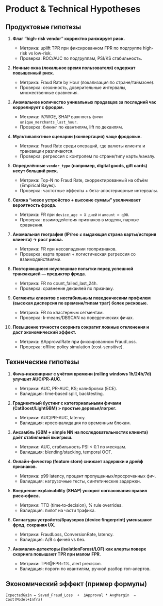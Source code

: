 # Product & Technical Hypotheses

## Продуктовые гипотезы
1. **Флаг “high-risk vendor” корректно ранжирует риск.**  
   - Метрика: uplift TPR при фиксированном FPR по подгруппе high-risk vs low-risk.  
   - Проверка: ROC/AUC по подгруппам, PSI/KS стабильность.


2. **Ночные окна (локальное время пользователя) содержат повышенный риск.**  
   - Метрика: Fraud Rate by Hour (локализация по стране/таймзоне).  
   - Проверка: сезонность, доверительные интервалы, множественные сравнения.


3. **Аномальное количество уникальных продавцов за последний час коррелирует с фродом.**  
   - Метрика: IV/WOE, SHAP важность фичи `unique_merchants_last_hour`.  
   - Проверка: бининг по квантилям, lift по декаилям.


4. **Мультивалютные сценарии (конвертация) чаще фродовые.**  
   - Метрика: Fraud Rate среди операций, где валюты клиента и транзакции различаются.  
   - Проверка: регрессия с контролем по стране/типу карты/каналу.

5. **Определённые `vendor_type` (например, digital goods, gift cards) несут больший риск.**  
   - Метрика: Top-N по Fraud Rate, скорректированный на объём (Empirical Bayes).  
   - Проверка: частотные эффекты + бета-апостериорные интервалы.

6. **Связка “новое устройство + высокие суммы” увеличивает вероятность фрода.**  
   - Метрика: FR при `device_age < X дней` и `amount > q90`.  
   - Проверка: взаимодействия признаков в модели, парные сравнения.

7. **Аномальная география (IP/гео ≠ выдающая страна карты/история клиента) → рост риска.**  
   - Метрика: FR при несовпадении геопризнаков.  
   - Проверка: карта правил + логистическая регрессия со взаимодействиями.

8. **Повторяющиеся неуспешные попытки перед успешной транзакцией — предиктор фрода.**  
   - Метрика: FR по count_failed_last_24h.  
   - Проверка: сравнение декаилей по признаку.

9. **Сегменты клиентов с нестабильным поведенческим профилем (высокая дисперсия по времени/типам трат) более рисковые.**  
   - Метрика: FR по кластерным сегментам.  
   - Проверка: k-means/DBSCAN на поведенческих фичах.

10. **Повышение точности скоринга сократит ложные отклонения и даст экономический эффект.**  
    - Метрика: ΔApprovalRate при фиксированном FraudLoss.  
    - Проверка: offline policy simulation (cost-sensitive).

## Технические гипотезы
1. **Фича‑инжениринг с учётом времени (rolling windows 1h/24h/7d) улучшит AUC/PR‑AUC.**  
   - Метрики: AUC, PR-AUC, KS; калибровка (ECE).  
   - Валидация: time‑based split, backtesting.

2. **Градиентный бустинг с категориальными фичами (CatBoost/LightGBM) > простые деревья/логрег.**  
   - Метрики: AUC/PR-AUC, latency.  
   - Валидация: кросс‑валидация по временным блокам.

3. **Ансамбль (GBM + simple NN на последовательностях клиента) даёт стабильный выигрыш.**  
   - Метрики: AUC, стабильность PSI < 0.1 по месяцам.  
   - Валидация: blending/stacking, temporal OOT.

4. **Онлайн‑фичестор (feature store) снижает задержки и дрейф признаков.**  
   - Метрика: p99 latency, процент пропущенных/просроченных фич.  
   - Валидация: нагрузочные тесты, синтетические задержки.

5. **Внедрение explainability (SHAP) ускорит согласования правил риск‑офиса.**  
   - Метрики: TTD (time‑to‑decision), % rule overrides.  
   - Валидация: пилот на части трафика.

6. **Сигнатуры устройств/браузеров (device fingerprint) уменьшают фрод, сохраняя UX.**  
   - Метрики: FraudLoss, ConversionRate, latency.  
   - Валидация: A/B с фичей vs без.

7. **Аномалия‑детекторы (IsolationForest/LOF) как алерты поверх скоринга повышают TPR при малом FPR.**  
   - Метрики: TPR@FPR=1%, alert precision.  
   - Валидация: пороги по квантилям, ручной разбор топ-алертов.

## Экономический эффект (пример формулы)
```
ExpectedGain = Saved_Fraud_Loss  +  ΔApproval * AvgMargin  −  Cost(Model+Infra)
```

